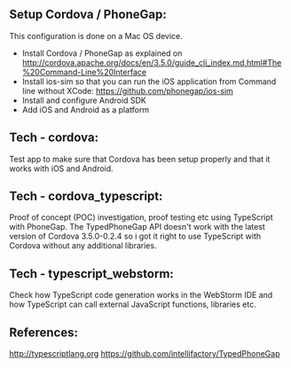Setup Cordova / PhoneGap:
--------------------------

This configuration is done on a Mac OS device.

- Install Cordova / PhoneGap as explained on http://cordova.apache.org/docs/en/3.5.0/guide_cli_index.md.html#The%20Command-Line%20Interface
- Install ios-sim so that you can run the iOS application from Command line without XCode: https://github.com/phonegap/ios-sim
- Install and configure Android SDK
- Add iOS and Android as a platform 

Tech - cordova:
---------------

Test app to make sure that Cordova has been setup properly and that it works with iOS and Android.

Tech - cordova_typescript:
--------------------------

Proof of concept (POC) investigation, proof testing etc using TypeScript with PhoneGap.
The TypedPhoneGap API doesn't work with the latest version of Cordova 3.5.0-0.2.4 so i got it right to use TypeScript with Cordova without any additional libraries.

Tech - typescript_webstorm:
----------------------------

Check how TypeScript code generation works in the WebStorm IDE and how TypeScript can call external JavaScript functions, libraries etc.

References:
------------
   http://typescriptlang.org
   https://github.com/intellifactory/TypedPhoneGap


